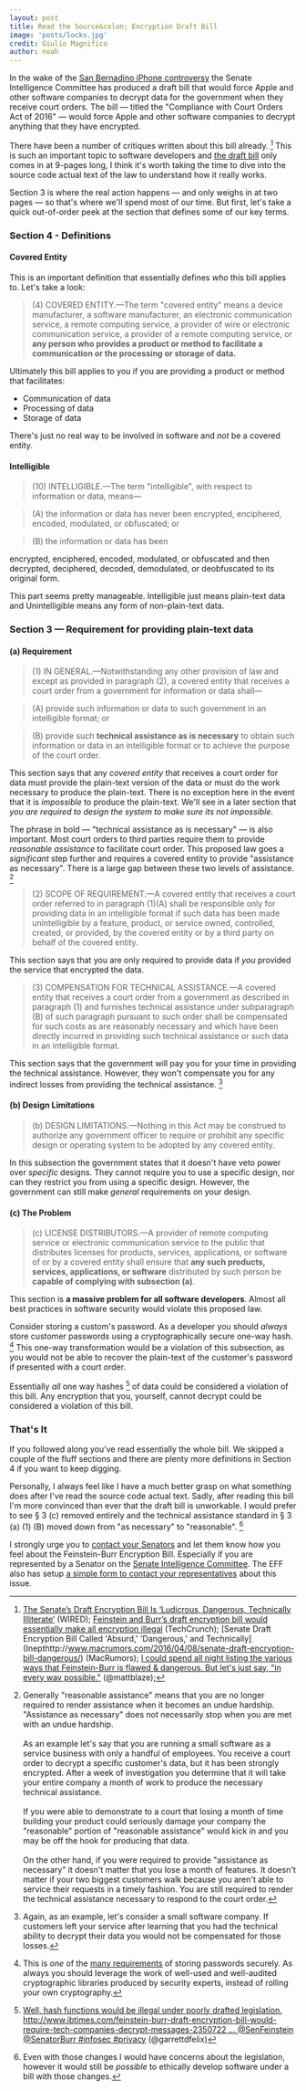 ```yaml
---
layout: post
title: Read the Source&colon; Encryption Draft Bill
image: 'posts/locks.jpg'
credit: Giulio Magnifico
author: noah
---
```


In the wake of the [San Bernadino iPhone controversy](http://www.wired.com/2016/02/apples-fbi-battle-is-complicated-heres-whats-really-going-on/) the Senate Intelligence Committee has produced a draft bill that would force Apple and other software companies to decrypt data for the government when they receive court orders. The bill — titled the "Compliance with Court Orders Act of 2016" — would force Apple and other software companies to decrypt anything that they have encrypted.

There have been a number of critiques written about this bill already. [^1] This is such an important topic to software developers and [the draft bill](https://www.burr.senate.gov/imo/media/doc/BAG16460.pdf) only comes in at 9-pages long, I think it's worth taking the time to dive into the <span class="strikethrough">source code</span> actual text of the law to understand how it really works.

Section 3 is where the real action happens — and only weighs in at two pages — so that's where we'll spend most of our time. But first, let's take a quick out-of-order peek at the section that defines some of our key terms.

### Section 4 - Definitions

#### Covered Entity

This is an important definition that essentially defines _who_ this bill applies to. Let's take a look:

> (4) COVERED ENTITY.—The term "covered entity" means a device manufacturer, a software manufacturer, an electronic communication service, a remote computing service, a provider of wire or electronic communication service, a provider of a remote computing service, or **any person who provides a product or method to facilitate a communication or the processing or storage of data.**

Ultimately this bill applies to you if you are providing a product or method that facilitates:

* Communication of data
* Processing of data
* Storage of data

There's just no real way to be involved in software and _not_ be a covered entity.

#### Intelligible

> (10) INTELLIGIBLE.—The term "intelligible", with respect to information or data, means—

> <p class="indent">(A) the information or data has never been encrypted, enciphered, encoded, modulated, or obfuscated; or</p>

> <p class="indent">(B) the information or data has been
encrypted, enciphered, encoded, modulated, or obfuscated and then decrypted, deciphered, decoded, demodulated, or deobfuscated to its original form.</p>

This part seems pretty manageable. Intelligible just means plain-text data and Unintelligible means any form of non-plain-text data.

### Section 3 — Requirement for providing plain-text data

#### (a) Requirement

> (1) IN GENERAL.—Notwithstanding any other provision of law and except as provided in paragraph (2), a covered entity that receives a court order from a government for information or data shall—

> <p class="indent"> (A) provide such information or data to such government in an intelligible format; or</p>

> <p class="indent">(B) provide such <strong>technical assistance as is necessary</strong> to obtain such information or data in an intelligible format or to achieve the purpose of the court order.</p>

This section says that any _covered entity_ that receives a court order for data must provide the plain-text version of the data or must do the work necessary to produce the plain-text. There is no exception here in the event that it is _impossible_ to produce the plain-text. We'll see in a later section that _you are required to design the system to make sure its not impossible_.

The phrase in bold — "technical assistance as is necessary" — is also important. Most court orders to third parties require them to provide _reasonable assistance_ to facilitate court order. This proposed law goes a _significant_ step further and requires a covered entity to provide "assistance as necessary". There is a large gap between these two levels of assistance. [^2]

> (2) SCOPE OF REQUIREMENT.—A covered entity that receives a court order referred to in paragraph (1)(A) shall be responsible only for providing data in an intelligible format if such data has been made unintelligible by a feature, product, or service owned, controlled, created, or provided, by the covered entity or by a third party on behalf of the covered entity.

This section says that you are only required to provide data if _you_ provided the service that encrypted the data.

>(3) COMPENSATION FOR TECHNICAL ASSISTANCE.—A covered entity that receives a court order from a government as described in paragraph (1) and furnishes technical assistance under subparagraph (B) of such paragraph pursuant to such order shall be compensated for such costs as are reasonably necessary and which have been directly incurred in providing such technical assistance or such data in an intelligible format.

This section says that the government will pay you for your time in providing the technical assistance. However, they won't compensate you for any indirect losses from providing the technical assistance. [^3]

#### (b) Design Limitations

>(b) DESIGN LIMITATIONS.—Nothing in this Act may be construed to authorize any government officer to require or prohibit any specific design or operating system to be adopted by any covered entity.

In this subsection the government states that it doesn't have veto power over _specific_ designs. They cannot require you to use a specific design, nor can they restrict you from using a specific design. However, the government can still make _general_ requirements on your design.

#### &#40;c) The Problem

>&#40;c) LICENSE DISTRIBUTORS.—A provider of remote computing service or electronic communication service to the public that distributes licenses for products, services, applications, or software of or by a covered entity shall ensure that **any such products, services, applications, or software** distributed by such person be **capable of complying with subsection (a)**.

This section is **a massive problem for all software developers**. Almost all best practices in software security would violate this proposed law.

Consider storing a custom's password. As a developer you should _always_ store customer passwords using a cryptographically secure one-way hash. [^4] This one-way transformation would be a violation of this subsection, as you would not be able to recover the plain-text of the customer's password if presented with a court order.

Essentially _all_ one way hashes [^5] of data could be considered a violation of this bill. Any encryption that you, yourself, cannot decrypt could be considered a violation of this bill.

### That's It

If you followed along you've read essentially the whole bill. We skipped a couple of the fluff sections and there are plenty more definitions in Section 4 if you want to keep digging.

Personally, I always feel like I have a much better grasp on what something does after I've read the <span class="strikethrough">source code</span> actual text. Sadly, after reading this bill I'm more convinced than ever that the draft bill is unworkable. I would prefer to see &sect; 3 &#40;c) removed entirely and the technical assistance standard in &sect; 3 (a) (1) (B) moved down from "as necessary" to "reasonable". [^6]

I strongly urge you to [contact your Senators](http://www.senate.gov/senators/contact/) and let them know how you feel about the Feinstein-Burr Encryption Bill. Especially if you are represented by a Senator on the [Senate Intelligence Committee](http://www.intelligence.senate.gov/). The EFF also has setup [a simple form to contact your representatives](https://act.eff.org/action/tell-congress-stop-the-burr-feinstein-backdoor-proposal) about this issue.

[^1]: [The Senate’s Draft Encryption Bill Is ‘Ludicrous, Dangerous, Technically Illiterate’](http://www.wired.com/2016/04/senates-draft-encryption-bill-privacy-nightmare/) (WIRED); [Feinstein and Burr’s draft encryption bill would essentially make all encryption illegal](http://techcrunch.com/2016/04/08/feinstein-and-burrs-draft-encryption-bill-would-essentially-make-all-encryption-illegal/) (TechCrunch); [Senate Draft Encryption Bill Called 'Absurd,' 'Dangerous,' and Technically] (Inepthttp://www.macrumors.com/2016/04/08/senate-draft-encryption-bill-dangerous/) (MacRumors); [I could spend all night listing the various ways that Feinstein-Burr is flawed & dangerous. But let's just say, "in every way possible."](https://twitter.com/mattblaze/status/718301535667691520) (@mattblaze);

[^2]: Generally "reasonable assistance" means that you are no longer required to render assistance when it becomes an undue hardship. "Assistance as necessary" does not necessarily stop when you are met with an undue hardship. <br><br> As an example let's say that you are running a small software as a service business with only a handful of employees. You receive a court order to decrypt a specific customer's data, but it has been strongly encrypted. After a week of investigation you determine that it will take your entire company a month of work to produce the necessary technical assistance. <br><br> If you were able to demonstrate to a court that losing a month of time building your product could seriously damage your company the "reasonable" portion of "reasonable assistance" would kick in and you may be off the hook for producing that data. <br><br> On the other hand, if you were required to provide "assistance as necessary" it doesn't matter that you lose a month of features. It doesn't matter if your two biggest customers walk because you aren't able to service their requests in a timely fashion. You are still required to render the technical assistance necessary to respond to the court order.

[^3]: Again, as an example, let's consider a small software company. If customers left your service after learning that you had the technical ability to decrypt their data you would not be compensated for those losses.

[^4]: This is _one_ of the [many requirements](https://www.owasp.org/index.php/Password_Storage_Cheat_Sheet) of storing passwords securely. As always you should leverage the work of well-used and well-audited cryptographic libraries produced by security experts, instead of rolling your own cryptography.

[^5]: [Well, hash functions would be illegal under poorly drafted legislation. http://www.ibtimes.com/feinstein-burr-draft-encryption-bill-would-require-tech-companies-decrypt-messages-2350722 … @SenFeinstein @SenatorBurr #infosec #privacy](https://twitter.com/garrettdfelix/status/718535330991882241) (@garrettdfelix)

[^6]: Even with those changes I would have concerns about the legislation, however it would still be _possible_ to ethically develop software under a bill with those changes.
